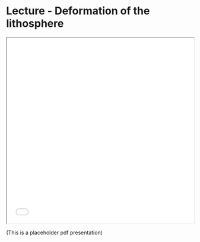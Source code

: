 # Lecture - Deformation of the lithosphere 

<iframe src="../Figures/PDfs/PHYS3070_lithosphere.pdf" width="100%" height="500px", allowfullscreen>
</iframe>

(This is a placeholder pdf presentation) 



<!-- 
A lecture can have some notes and a slideshow. 

<iframe src="../slideshows/example_slide_deck1.reveal.html" title="Slideshow" width=100%, height=500, allowfullscreen></iframe>

The embedding is via an `html iframe` that points to the built path (all the slides are rendered into the 
slideshows directory at the `root` level of the book)

```html
<iframe src="../slideshows/example_slide_deck1.reveal.html" title="Slideshow" width=100%, height=500, allowfullscreen></iframe>
```
-->


